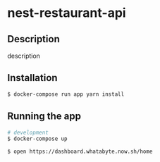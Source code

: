 # nest-restaurant-api

## Description

description

## Installation

```bash
$ docker-compose run app yarn install
```

## Running the app

```bash
# development
$ docker-compose up

$ open https://dashboard.whatabyte.now.sh/home